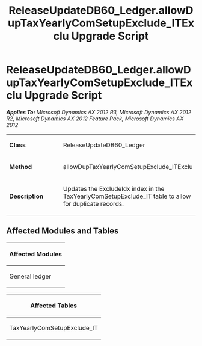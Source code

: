 ﻿---
title: ReleaseUpdateDB60_Ledger.allowDupTaxYearlyComSetupExclude_ITExclu Upgrade Script
TOCTitle: ReleaseUpdateDB60_Ledger.allowDupTaxYearlyComSetupExclude_ITExclu Upgrade Script
ms:assetid: 537cfa3b-cfc5-7d9b-25d9-f6aa051eb996
ms:mtpsurl: https://msdn.microsoft.com/en-us/library/JJ736102(v=AX.60)
ms:contentKeyID: 49708279
ms.date: 05/18/2015
mtps_version: v=AX.60
---

# ReleaseUpdateDB60\_Ledger.allowDupTaxYearlyComSetupExclude\_ITExclu Upgrade Script 


_**Applies To:** Microsoft Dynamics AX 2012 R3, Microsoft Dynamics AX 2012 R2, Microsoft Dynamics AX 2012 Feature Pack, Microsoft Dynamics AX 2012_

<table>
<colgroup>
<col style="width: 50%" />
<col style="width: 50%" />
</colgroup>
<tbody>
<tr class="odd">
<td><p><strong>Class</strong></p></td>
<td><p>ReleaseUpdateDB60_Ledger</p></td>
</tr>
<tr class="even">
<td><p><strong>Method</strong></p></td>
<td><p>allowDupTaxYearlyComSetupExclude_ITExclu</p></td>
</tr>
<tr class="odd">
<td><p><strong>Description</strong></p></td>
<td><p>Updates the ExcludeIdx index in the TaxYearlyComSetupExclude_IT table to allow for duplicate records.</p></td>
</tr>
</tbody>
</table>


## Affected Modules and Tables

<table>
<colgroup>
<col style="width: 100%" />
</colgroup>
<thead>
<tr class="header">
<th><p>Affected Modules</p></th>
</tr>
</thead>
<tbody>
<tr class="odd">
<td><p>General ledger</p></td>
</tr>
</tbody>
</table>


<table>
<colgroup>
<col style="width: 100%" />
</colgroup>
<thead>
<tr class="header">
<th><p>Affected Tables</p></th>
</tr>
</thead>
<tbody>
<tr class="odd">
<td><p>TaxYearlyComSetupExclude_IT</p></td>
</tr>
</tbody>
</table>

  


